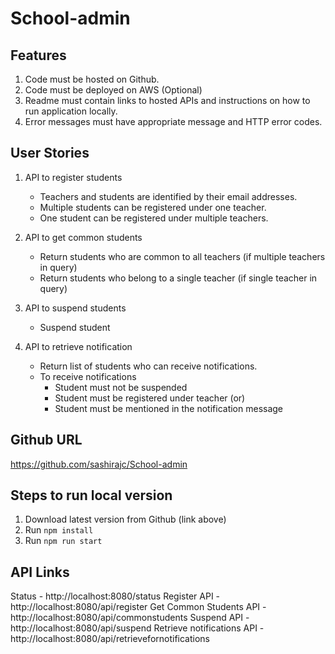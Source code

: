 # School-admin


## Features

1. Code must be hosted on Github.
2. Code must be deployed on AWS (Optional)
3. Readme must contain links to hosted APIs and instructions on how to run application locally.
4. Error messages must have appropriate message and HTTP error codes.


## User Stories
1. API to register students
    - Teachers and students are identified by their email addresses.
    - Multiple students can be registered under one teacher.
    - One student can be registered under multiple teachers.

2. API to get common students
    - Return students who are common to all teachers (if multiple teachers in query)
    - Return students who belong to a single teacher (if single teacher in query)

3. API to suspend students
    - Suspend student

4. API to retrieve notification
    - Return list of students who can receive notifications.
    - To receive notifications 
        * Student must not be suspended
        * Student must be registered under teacher (or)
        * Student must be mentioned in the notification message

## Github URL
https://github.com/sashirajc/School-admin

## Steps to run local version
1. Download latest version from Github (link above)
2. Run `npm install`
3. Run `npm run start`

## API Links
Status - http://localhost:8080/status
Register API - http://localhost:8080/api/register
Get Common Students API - http://localhost:8080/api/commonstudents
Suspend API - http://localhost:8080/api/suspend
Retrieve notifications API - http://localhost:8080/api/retrievefornotifications
